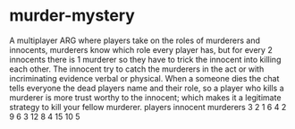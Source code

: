 # murder-mystery

A multiplayer ARG where players take on the roles of murderers and innocents, murderers know which role every player has, but for every 2 innocents there is 1 murderer so they have to trick the innocent into killing each other. The innocent try to catch the murderers in the act or with incriminating evidence verbal or physical. When a someone dies the chat tells everyone the dead players name and their role, so a player who kills a murderer is more trust worthy to the innocent; which makes it a legitimate strategy to kill your fellow murderer. 
players     innocent    murderers
3           2           1
6           4           2
9           6           3
12          8           4
15          10          5